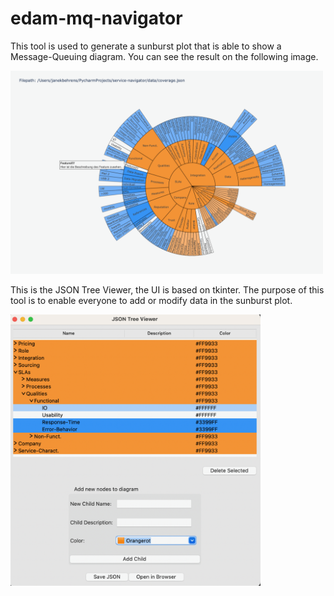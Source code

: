 # edam-mq-navigator

<p>
This tool is used to generate a sunburst plot that is able to show a Message-Queuing diagram. 
You can see the result on the following image.
</p>

<img alt="Sunburstdiagrammm" src="readme_res/Beschreibung.png" width="500"/>
<p>
This is the JSON Tree Viewer, the UI is based on tkinter. 
The purpose of this tool is to enable everyone to add or modify data in the sunburst plot.
</p>

<img alt="Dateneingabe_Tool.png" src="readme_res/Dateneingabe_Tool.png" width="400"/>